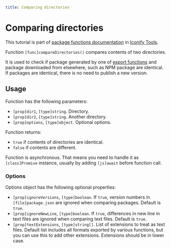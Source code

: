 ```yaml
title: Comparing directories
```

# Comparing directories

This tutorial is part of [package functions documentation](./index.md) in [Iconify Tools](../index.md).

Function `[func]compareDirectories()` compares contents of two directories.

It is used to check if package generated by one of [export functions](../export/index.md) and package downloaded from elsewhere, such as NPM package are identical. If packages are identical, there is no need to publish a new version.

## Usage

Function has the following parameters:

- `[prop]dir1`, `[type]string`. Directory.
- `[prop]dir2`, `[type]string`. Another directory.
- `[prop]options`, `[type]object`. Optional options.

Function returns:

- `true` if contents of directories are identical.
- `false` if contents are different.

Function is asynchronous. That means you need to handle it as `[class]Promise` instance, usually by adding `[js]await` before function call.

### Options

Options object has the following optional properties:

- `[prop]ignoreVersions`, `[type]boolean`. If `true`, version numbers in `[file]package.json` are ignored when comparing packages. Default is `true`.
- `[prop]ignoreNewLine`, `[type]boolean`. If `true`, differences in new line in text files are ignored when comparing text files. Default is `true`.
- `[prop]textExtensions`, `[type]string[]`. List of extensions to treat as text files. Default list includes all formats exported by various functions, but you can use this to add other extensions. Extensions should be in lower case.
